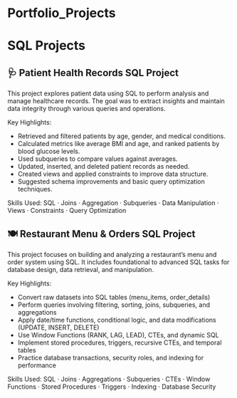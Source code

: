 # Portfolio_Projects

# SQL Projects 

## 🩺 Patient Health Records SQL Project

This project explores patient data using SQL to perform analysis and manage healthcare records. The goal was to extract insights and maintain data integrity through various queries and operations.

Key Highlights:
- Retrieved and filtered patients by age, gender, and medical conditions.
- Calculated metrics like average BMI and age, and ranked patients by blood glucose levels.
- Used subqueries to compare values against averages.
- Updated, inserted, and deleted patient records as needed.
- Created views and applied constraints to improve data structure.
- Suggested schema improvements and basic query optimization techniques.

Skills Used:
SQL · Joins · Aggregation · Subqueries · Data Manipulation · Views · Constraints · Query Optimization

## 🍽️ Restaurant Menu & Orders SQL Project

This project focuses on building and analyzing a restaurant’s menu and order system using SQL. It includes foundational to advanced SQL tasks for database design, data retrieval, and manipulation.

Key Highlights:
- Convert raw datasets into SQL tables (menu_items, order_details)
- Perform queries involving filtering, sorting, joins, subqueries, and aggregations
- Apply date/time functions, conditional logic, and data modifications (UPDATE, INSERT, DELETE)
- Use Window Functions (RANK, LAG, LEAD), CTEs, and dynamic SQL
- Implement stored procedures, triggers, recursive CTEs, and temporal tables
- Practice database transactions, security roles, and indexing for performance

Skills Used:
SQL · Joins · Aggregations · Subqueries · CTEs · Window Functions · Stored Procedures · Triggers · Indexing · Database Security
